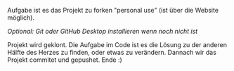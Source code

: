 Aufgabe ist es das Projekt zu forken "personal use" (ist über die Website möglich). 

*Optional: Git oder GitHub Desktop installieren wenn noch nicht ist*

Projekt wird geklont. Die Aufgabe im Code ist es die Lösung zu der anderen Hälfte des Herzes zu finden, oder etwas zu verändern. 
Dannach wir das Projekt commitet und gepushet. Ende :)
